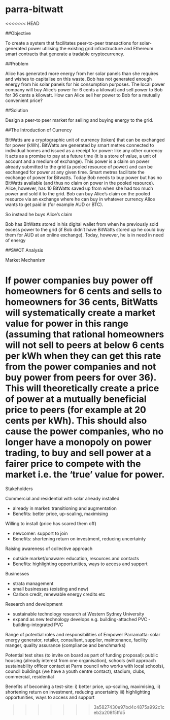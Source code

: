 # parra-bitwatt
<<<<<<< HEAD

##Objective

To create a system that facilitates peer-to-peer transactions for solar-generated power utilising the existing grid infrastructure and Ethereum smart contracts that generate a tradable cryptocurrency.

##Problem

Alice has generated more energy from her solar panels than she requires and wishes to capitalise on this waste. Bob has not generated enough energy from his solar panels for his consumption purposes. The local power company will buy Alice’s power for 6 cents a kilowatt and sell power to Bob for 36 cents a kilowatt. How can Alice sell her power to Bob for a mutually convenient price?

##Solution

Design a peer-to peer market for selling and buying energy to the grid.

##The Introduction of Currency

BitWatts are a cryptographic unit of currency (token) that can be exchanged for power (kWh). BitWatts are generated by smart metres connected to individual homes and issued as a receipt for power: like any other currency it acts as a promise to pay at a future time (it is a store of value, a unit of account and a medium of exchange). This power is a claim on power already submitted to the grid (a pooled resource of power) and can be exchanged for power at any given time. Smart metres facilitate the exchange of power for Bitwatts. Today Bob needs to buy power but has no BitWatts available (and thus no claim on power in the pooled resource). Alice, however, has 10 BitWatts saved up from when she had too much power and sold it to the grid. Bob can buy Alice’s claim on the pooled resource via an exchange where he can buy in whatever currency Alice wants to get paid in (for example AUD or BTC).

So instead he buys Alice’s claim

Bob has BitWatts stored in his digital wallet from when he previously sold excess power to the grid (if Bob didn’t have BitWatts stored up he could buy them for AUD at an online exchange). Today, however, he is in need in need of energy

##SWOT Analysis

Market Mechanism

If power companies buy power off homeowners for 6 cents and sells to homeowners for 36 cents, BitWatts will systematically create a market value for power in this range (assuming that rational homeowners will not sell to peers at below 6 cents per kWh when they can get this rate from the power companies and not buy power from peers for over 36). This will theoretically create a price of power at a mutually beneficial price to peers (for example at 20 cents per kWh). This should also cause the power companies, who no longer have a monopoly on power trading, to buy and sell power at a fairer price to compete with the market i.e. the ‘true’ value for power.
=======
Stakeholders

Commercial and residential with solar already installed
- already in market: transitioning and augmentation
- Benefits: better price, up-scaling, maximising

Willing to install (price has scared them off)
- newcomer: support to join
- Benefits: shortening return on investment, reducing uncertainty

Raising awareness of collective approach
- outside market/unaware: education, resources and contacts
- Benefits: highlighting opportunities, ways to access and support

Businesses
- strata management
- small businesses (existing and new)
- Carbon credit, renewable energy credits etc

Research and development
- sustainable technology research at Western Sydney University
- expand as new technology develops e.g. building-attached PVC - building-integrated PVC

Range of potential roles and responsibilities of Empower Parramatta: solar energy generator, retailer, consultant, supplier, maintenance, facility manger, quality  assurance (compliance and benchmarks)

Potential test sites (to invite on board as part of funding proposal): public housing (already interest from one organisation), schools (will approach sustainability officer contact at Parra council who works with local schools), council buildings (we have a youth centre contact), stadium, clubs, commercial, residential

Benefits of becoming a test-site: i) better price, up-scaling, maximising, ii) shortening return on investment, reducing uncertainty iii) highlighting opportunities, ways to access and support
>>>>>>> 3a5827430e97bd4c4875a992c1ceb2a208f5ffd5
